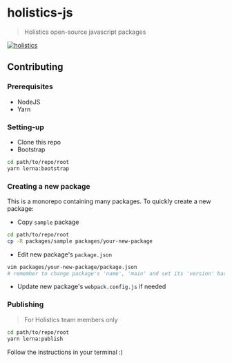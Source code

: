 # holistics-js

> Holistics open-source javascript packages

[![holistics](https://circleci.com/gh/holistics/js.svg?style=svg)](https://circleci.com/gh/holistics/js)

## Contributing

### Prerequisites

* NodeJS
* Yarn

### Setting-up

* Clone this repo
* Bootstrap

```bash
cd path/to/repo/root
yarn lerna:bootstrap
```

### Creating a new package

This is a monorepo containing many packages. To quickly create a new package:

* Copy `sample` package

```bash
cd path/to/repo/root
cp -R packages/sample packages/your-new-package
```

* Edit new package's `package.json`

```bash
vim packages/your-new-package/package.json
# remember to change package's 'name', 'main' and set its 'version' back to '0.0.0'
```

* Update new package's `webpack.config.js` if needed

### Publishing

> For Holistics team members only

```bash
cd path/to/repo/root
yarn lerna:publish
```

Follow the instructions in your terminal :)

